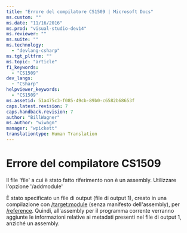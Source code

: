 ```yaml
---
title: "Errore del compilatore CS1509 | Microsoft Docs"
ms.custom: ""
ms.date: "11/16/2016"
ms.prod: "visual-studio-dev14"
ms.reviewer: ""
ms.suite: ""
ms.technology: 
  - "devlang-csharp"
ms.tgt_pltfrm: ""
ms.topic: "article"
f1_keywords: 
  - "CS1509"
dev_langs: 
  - "CSharp"
helpviewer_keywords: 
  - "CS1509"
ms.assetid: 51a475c3-f085-49cb-89b0-c6582b68653f
caps.latest.revision: 7
caps.handback.revision: 7
author: "BillWagner"
ms.author: "wiwagn"
manager: "wpickett"
translationtype: Human Translation
---
```

# Errore del compilatore CS1509
Il file 'file' a cui è stato fatto riferimento non è un assembly. Utilizzare l'opzione '\/addmodule'  
  
 È stato specificato un file di output \(file di output 1\), creato in una compilazione con [\/target:module](../../csharp/language-reference/compiler-options/target-module-compiler-option.md) \(senza manifesto dell'assembly\), per [\/reference](../../csharp/language-reference/compiler-options/reference-compiler-option.md). Quindi, all'assembly per il programma corrente verranno aggiunte le informazioni relative ai metadati presenti nel file di output 1, anziché un assembly.